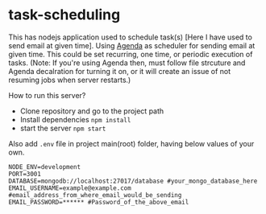 # task-scheduling

This has nodejs application used to schedule task(s) [Here I have used to send email at given time]. Using [Agenda]('https://github.com/agenda/agenda') as scheduler for sending email at given time.
This could be set recurring, one time, or periodic execution of tasks.
(Note: If you're using Agenda then, must follow file strcuture and Agenda decalration for turning it on, or it will create an issue of not resuming jobs when server restarts.)

How to run this server?
- Clone repository and go to the project path
- Install dependencies
`npm install`
- start the server
`npm start`

Also add `.env` file in project main(root) folder, having below values of your own.
```
NODE_ENV=development
PORT=3001
DATABASE=mongodb://localhost:27017/database #your_mongo_database_here
EMAIL_USERNAME=example@example.com #email_address_from_where_email_would_be_sending
EMAIL_PASSWORD=****** #Password_of_the_above_email
```
